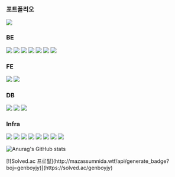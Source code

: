 

<div> 
  <h3>포트폴리오</h3>
  <a href="https://the-rock.notion.site/04f72313af434dff990b0da6056f45bf?pvs=4" target="_blank"><img src="https://img.shields.io/badge/Notion-000000?style=for-the-badge&logo=notion&logoColor=white"/></a>
  
  <h3>BE</h3>
  <img src="https://img.shields.io/badge/Java-007396?style=for-the-badge&logo=java&logoColor=white">
  <img src="https://img.shields.io/badge/SpringBoot-6DB33F?style=for-the-badge&logo=springboot&logoColor=white">
  <img src="https://img.shields.io/badge/Spring Data JPA-6DB33F?style=for-the-badge&logo=springboot&logoColor=white">
  <img src="https://img.shields.io/badge/Spring Security-6DB33F?style=for-the-badge&logo=springboot&logoColor=white">
  <img src="https://img.shields.io/badge/Spring Cloud-6DB33F?style=for-the-badge&logo=springboot&logoColor=white">
<!--   <img src="https://img.shields.io/badge/FCM-FFCA28?style=for-the-badge&logo=firebase&logoColor=white"> -->
  <img src="https://img.shields.io/badge/Apache Kafka-231F20?style=for-the-badge&logo=apachekafka&logoColor=white">
  <img src="https://img.shields.io/badge/JUnit4-231F20?style=for-the-badge&logo=&logoColor=white">
  <h3>FE</h3>
    <img src="https://img.shields.io/badge/Dart-0175C2?style=for-the-badge&logo=dart&logoColor=white">
  <img src="https://img.shields.io/badge/Flutter-02569B?style=for-the-badge&logo=flutter&logoColor=white">
  <h3>DB</h3>
    <img src="https://img.shields.io/badge/MariaDB-003545?style=for-the-badge&logo=mariadb&logoColor=white">
  <img src="https://img.shields.io/badge/MongoDB-47A248?style=for-the-badge&logo=mongodb&logoColor=white">
  <img src="https://img.shields.io/badge/Redis-DC382D?style=for-the-badge&logo=Redis&logoColor=white">
  <h3>Infra</h3>
  <img src="https://img.shields.io/badge/Amazon EC2-FF9900?style=for-the-badge&logo=amazonec2&logoColor=white">
  <img src="https://img.shields.io/badge/Amazon RDS-527FFF?style=for-the-badge&logo=amazonrds&logoColor=white">
  <img src="https://img.shields.io/badge/Jenkins-D24939?style=for-the-badge&logo=jenkins&logoColor=white">
  <img src="https://img.shields.io/badge/Docker-2496ED?style=for-the-badge&logo=docker&logoColor=white">
    <img src="https://img.shields.io/badge/Consul-F24C53?style=for-the-badge&logo=Consul&logoColor=white">
   <img src="https://img.shields.io/badge/awslambda-FF9900?style=for-the-badge&logo=awslambda&logoColor=white">
     <img src="https://img.shields.io/badge/amazons3-569A31?style=for-the-badge&logo=amazons3&logoColor=white">
     <img src="https://img.shields.io/badge/amazondynamodb-4053D6?style=for-the-badge&logo=amazondynamodb&logoColor=white">
  
![Anurag's GitHub stats](https://github-readme-stats.vercel.app/api?username=CHOI-JOO-YEON&show_icons=true&theme=radical)
</div>
[![Solved.ac
프로필](http://mazassumnida.wtf/api/generate_badge?boj=genboyjy)](https://solved.ac/genboyjy)


